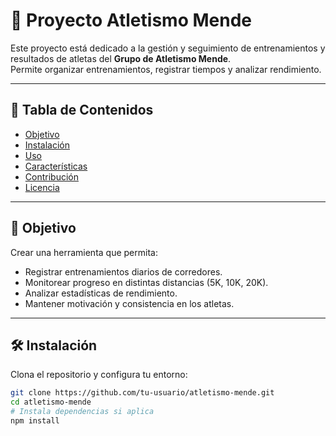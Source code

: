# 🏃 Proyecto Atletismo Mende

Este proyecto está dedicado a la gestión y seguimiento de entrenamientos y resultados de atletas del **Grupo de Atletismo Mende**.  
Permite organizar entrenamientos, registrar tiempos y analizar rendimiento.

---

## 📌 Tabla de Contenidos

- [Objetivo](#objetivo)  
- [Instalación](#instalación)  
- [Uso](#uso)  
- [Características](#características)  
- [Contribución](#contribución)  
- [Licencia](#licencia)  

---

## 🎯 Objetivo

Crear una herramienta que permita:  
- Registrar entrenamientos diarios de corredores.  
- Monitorear progreso en distintas distancias (5K, 10K, 20K).  
- Analizar estadísticas de rendimiento.  
- Mantener motivación y consistencia en los atletas.

---

## 🛠 Instalación

Clona el repositorio y configura tu entorno:

```bash
git clone https://github.com/tu-usuario/atletismo-mende.git
cd atletismo-mende
# Instala dependencias si aplica
npm install
